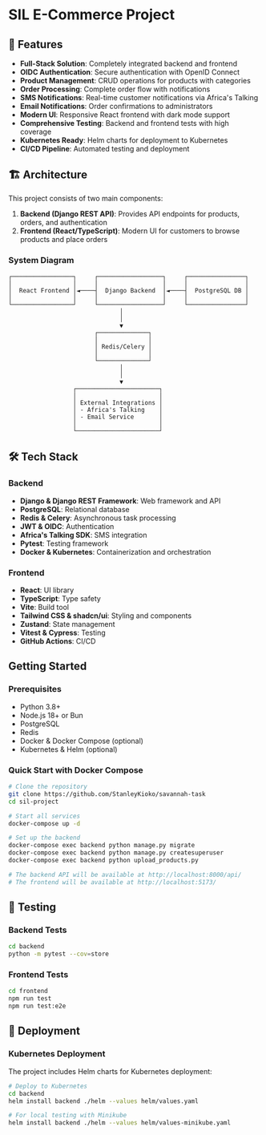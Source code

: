 # SIL E-Commerce Project



## 🚀 Features

- **Full-Stack Solution**: Completely integrated backend and frontend
- **OIDC Authentication**: Secure authentication with OpenID Connect
- **Product Management**: CRUD operations for products with categories
- **Order Processing**: Complete order flow with notifications
- **SMS Notifications**: Real-time customer notifications via Africa's Talking
- **Email Notifications**: Order confirmations to administrators
- **Modern UI**: Responsive React frontend with dark mode support
- **Comprehensive Testing**: Backend and frontend tests with high coverage
- **Kubernetes Ready**: Helm charts for deployment to Kubernetes
- **CI/CD Pipeline**: Automated testing and deployment

## 🏗️ Architecture

This project consists of two main components:

1. **Backend (Django REST API)**: Provides API endpoints for products, orders, and authentication
2. **Frontend (React/TypeScript)**: Modern UI for customers to browse products and place orders

### System Diagram

```
┌─────────────────┐     ┌──────────────────┐     ┌────────────────┐
│                 │     │                  │     │                │
│  React Frontend │◄────┤  Django Backend  │◄────┤  PostgreSQL DB │
│                 │     │                  │     │                │
└─────────────────┘     └──────────────────┘     └────────────────┘
                               │
                               │
                               ▼
                        ┌──────────────┐
                        │              │
                        │ Redis/Celery │
                        │              │
                        └──────────────┘
                               │
                               │
                               ▼
                  ┌───────────────────────┐
                  │                       │
                  │ External Integrations │
                  │ - Africa's Talking    │
                  │ - Email Service       │
                  │                       │
                  └───────────────────────┘
```

## 🛠️ Tech Stack

### Backend

- **Django & Django REST Framework**: Web framework and API
- **PostgreSQL**: Relational database
- **Redis & Celery**: Asynchronous task processing
- **JWT & OIDC**: Authentication
- **Africa's Talking SDK**: SMS integration
- **Pytest**: Testing framework
- **Docker & Kubernetes**: Containerization and orchestration

### Frontend

- **React**: UI library
- **TypeScript**: Type safety
- **Vite**: Build tool
- **Tailwind CSS & shadcn/ui**: Styling and components
- **Zustand**: State management
- **Vitest & Cypress**: Testing
- **GitHub Actions**: CI/CD


##  Getting Started

### Prerequisites

- Python 3.8+
- Node.js 18+ or Bun
- PostgreSQL
- Redis
- Docker & Docker Compose (optional)
- Kubernetes & Helm (optional)

### Quick Start with Docker Compose

```bash
# Clone the repository
git clone https://github.com/StanleyKioko/savannah-task
cd sil-project

# Start all services
docker-compose up -d

# Set up the backend
docker-compose exec backend python manage.py migrate
docker-compose exec backend python manage.py createsuperuser
docker-compose exec backend python upload_products.py

# The backend API will be available at http://localhost:8000/api/
# The frontend will be available at http://localhost:5173/
```

## 🧪 Testing

### Backend Tests

```bash
cd backend
python -m pytest --cov=store
```

### Frontend Tests

```bash
cd frontend
npm run test
npm run test:e2e
```

## 🚢 Deployment

### Kubernetes Deployment

The project includes Helm charts for Kubernetes deployment:

```bash
# Deploy to Kubernetes
cd backend
helm install backend ./helm --values helm/values.yaml

# For local testing with Minikube
helm install backend ./helm --values helm/values-minikube.yaml
```